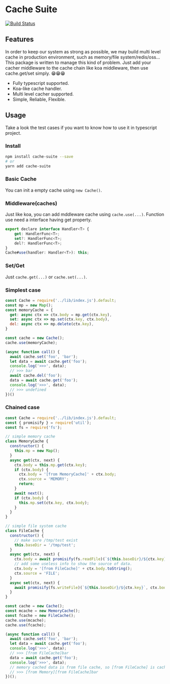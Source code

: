 # Cache Suite

[![Build Status](https://travis-ci.org/sleagon/cache-suite.svg?branch=master)](https://travis-ci.org/sleagon/cache-suite)

## Features

In order to keep our system as strong as possible, we may build multi level cache in production environment, such as memory/file system/redis/oss... This package is written
to manage this kind of problem. Just add your cacher middleware to the cache chain like
koa middleware, then use cache.get/set simply. 😁😁😁

- Fully typescript supported.
- Koa-like cache handler.
- Multi level cacher supported.
- Simple, Reliable, Flexible.

## Usage

Take a look the test cases if you want to know how to use it in typescript project.

### Install

```bash
npm install cache-suite --save
# or
yarn add cache-suite
```

### Basic Cache

You can init a empty cache using ```new Cache()```.

### Middleware(caches)

Just like koa, you can add mddleware cache using ```cache.use(...)```. Function use need a interface having get property.

```js
export declare interface Handler<T> {
    get: HandlerFunc<T>;
    set?: HandlerFunc<T>;
    del?: HandlerFunc<T>;
}
Cache#use(handler: Handler<T>): this;
```

### Set/Get

Just ```cache.get(...)``` or ```cache.set(...)```.


### Simplest case

```js
const Cache = require('../lib/index.js').default;
const mp = new Map();
const memoryCache = {
  get: async ctx => ctx.body = mp.get(ctx.key),
  set: async ctx => mp.set(ctx.key, ctx.body),
  del: async ctx => mp.delete(ctx.key),
}

const cache = new Cache();
cache.use(memoryCache);

(async function call() {
  await cache.set('foo', 'bar');
  let data = await cache.get('foo');
  console.log('>>>', data);
  // >>> bar
  await cache.del('foo');
  data = await cache.get('foo');
  console.log('>>>', data);
  // >>> undefined
})()
```

### Chained case

```js
const Cache = require('../lib/index.js').default;
const { promisify } = require('util');
const fs = require('fs');

// simple memory cache
class MemoryCache {
  constructor() {
    this.mp = new Map();
  }
  async get(ctx, next) {
    ctx.body = this.mp.get(ctx.key);
    if (ctx.body) {
      ctx.body = '[from MemoryCache]' + ctx.body;
      ctx.source = 'MEMORY';
      return;
    }
    await next();
    if (ctx.body) {
      this.mp.set(ctx.key, ctx.body);
    }
  }
}

// simple file system cache
class FileCache {
  constructor() {
    // make sure /tmp/test exist
    this.baseDir = '/tmp/test';
  }
  async get(ctx, next) {
    ctx.body = await promisify(fs.readFile)(`${this.baseDir}/${ctx.key}`);
    // add some useless info to show the source of data.
    ctx.body = '[from FileCache]' + ctx.body.toString();
    ctx.source = 'FILE';
  }
  async set(ctx, next) {
    await promisify(fs.writeFile)(`${this.baseDir}/${ctx.key}`, ctx.body);
  }
}

const cache = new Cache();
const mcache = new MemoryCache();
const fcache = new FileCache();
cache.use(mcache);
cache.use(fcache);

(async function call() {
  await cache.set('foo', 'bar');
  let data = await cache.get('foo');
  console.log('>>>', data);
  // >>> [from FileCache]bar
  data = await cache.get('foo');
  console.log('>>>', data);
  // memory cached data is from file cache, so [from FileCache] is cached as raw data.
  // >>> [from Memory][from FileCache]bar
})();

```
